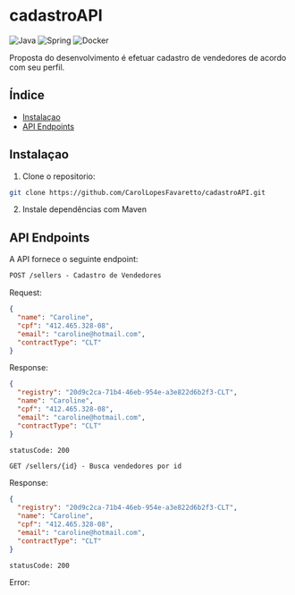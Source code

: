 # cadastroAPI

![Java](https://img.shields.io/badge/java-%23ED8B00.svg?style=for-the-badge&logo=openjdk&logoColor=white)
![Spring](https://img.shields.io/badge/spring-%236DB33F.svg?style=for-the-badge&logo=spring&logoColor=white)
![Docker](https://img.shields.io/badge/Docker-D4FAFF?style=for-the-badge&logo=docker)

Proposta do desenvolvimento é efetuar cadastro de vendedores de acordo com seu perfil.

## Índice

- [Instalaçao](#instalaçao)
- [API Endpoints](#api-endpoints)

## Instalaçao

1. Clone o repositorio:

```bash
git clone https://github.com/CarolLopesFavaretto/cadastroAPI.git 
```

2. Instale dependências com Maven

## API Endpoints
A API fornece o seguinte endpoint:


```markdown
POST /sellers - Cadastro de Vendedores
```
Request:
```json
{
  "name": "Caroline",
  "cpf": "412.465.328-08",
  "email": "caroline@hotmail.com",
  "contractType": "CLT"
}
```

Response:
```json
{
  "registry": "20d9c2ca-71b4-46eb-954e-a3e822d6b2f3-CLT",
  "name": "Caroline",
  "cpf": "412.465.328-08",
  "email": "caroline@hotmail.com",
  "contractType": "CLT"
}
```
```
statusCode: 200
```


```markdown
GET /sellers/{id} - Busca vendedores por id
```

Response:
```json
{
  "registry": "20d9c2ca-71b4-46eb-954e-a3e822d6b2f3-CLT",
  "name": "Caroline",
  "cpf": "412.465.328-08",
  "email": "caroline@hotmail.com",
  "contractType": "CLT"
}
```
```
statusCode: 200
```

Error:
```json



